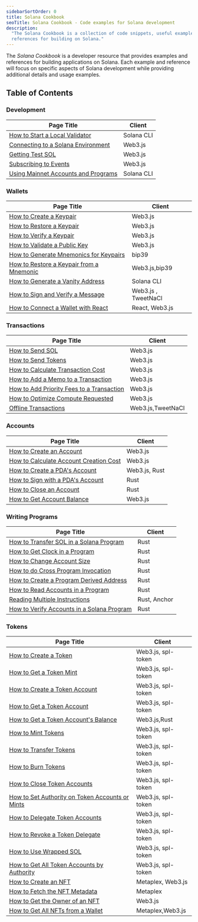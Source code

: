 ```yaml
---
sidebarSortOrder: 0
title: Solana Cookbook
seoTitle: Solana Cookbook - Code examples for Solana development
description:
  "The Solana Cookbook is a collection of code snippets, useful examples, and
  references for building on Solana."
---
```


The _Solana Cookbook_ is a developer resource that provides examples and
references for building applications on Solana. Each example and reference will
focus on specific aspects of Solana development while providing additional
details and usage examples.

## Table of Contents

### Development

| Page Title                                                                                           | Client     |
| ---------------------------------------------------------------------------------------------------- | ---------- |
| [How to Start a Local Validator](/content/cookbook/development/start-local-validator)                | Solana CLI |
| [Connecting to a Solana Environment](/content/cookbook/development/connect-environment)              | Web3.js    |
| [Getting Test SOL](/content/cookbook/development/test-sol)                                           | Web3.js    |
| [Subscribing to Events](/content/cookbook/development/subscribing-events)                            | Web3.js    |
| [Using Mainnet Accounts and Programs](/content/cookbook/development/using-mainnet-accounts-programs) | Solana CLI |

### Wallets

| Page Title                                                                                  | Client              |
| ------------------------------------------------------------------------------------------- | ------------------- |
| [How to Create a Keypair](/content/cookbook/wallets/create-keypair)                         | Web3.js             |
| [How to Restore a Keypair](/content/cookbook/wallets/restore-keypair)                       | Web3.js             |
| [How to Verify a Keypair](/content/cookbook/wallets/verify-keypair)                         | Web3.js             |
| [How to Validate a Public Key](/content/cookbook/wallets/check-publickey)                   | Web3.js             |
| [How to Generate Mnemonics for Keypairs](/content/cookbook/wallets/generate-mnemonic)       | bip39               |
| [How to Restore a Keypair from a Mnemonic](/content/cookbook/wallets/restore-from-mnemonic) | Web3.js,bip39       |
| [How to Generate a Vanity Address](/content/cookbook/wallets/generate-vanity-address)       | Solana CLI          |
| [How to Sign and Verify a Message](/content/cookbook/wallets/sign-message)                  | Web3.js , TweetNaCl |
| [How to Connect a Wallet with React](/content/cookbook/wallets/connect-wallet-react)        | React, Web3.js      |

### Transactions

| Page Title                                                                                    | Client            |
| --------------------------------------------------------------------------------------------- | ----------------- |
| [How to Send SOL](/content/cookbook/transactions/send-sol)                                    | Web3.js           |
| [How to Send Tokens](/content/cookbook/transactions/send-tokens)                              | Web3.js           |
| [How to Calculate Transaction Cost](/content/cookbook/transactions/calculate-cost)            | Web3.js           |
| [How to Add a Memo to a Transaction](/content/cookbook/transactions/add-memo)                 | Web3.js           |
| [How to Add Priority Fees to a Transaction](/content/cookbook/transactions/add-priority-fees) | Web3.js           |
| [How to Optimize Compute Requested](/content/cookbook/transactions/optimize-compute)          | Web3.js           |
| [Offline Transactions](/content/cookbook/transactions/offline-transactions)                   | Web3.js,TweetNaCl |

### Accounts

| Page Title                                                                          | Client        |
| ----------------------------------------------------------------------------------- | ------------- |
| [How to Create an Account](/content/cookbook/accounts/create-account)               | Web3.js       |
| [How to Calculate Account Creation Cost](/content/cookbook/accounts/calculate-rent) | Web3.js       |
| [How to Create a PDA's Account](/content/cookbook/accounts/create-pda-account)      | Web3.js, Rust |
| [How to Sign with a PDA's Account](/content/cookbook/accounts/sign-with-pda)        | Rust          |
| [How to Close an Account](/content/cookbook/accounts/close-account)                 | Rust          |
| [How to Get Account Balance](/content/cookbook/accounts/get-account-balance)        | Web3.js       |

### Writing Programs

| Page Title                                                                                | Client       |
| ----------------------------------------------------------------------------------------- | ------------ |
| [How to Transfer SOL in a Solana Program](/content/cookbook/programs/transfer-sol)        | Rust         |
| [How to Get Clock in a Program](/content/cookbook/programs/clock)                         | Rust         |
| [How to Change Account Size](/content/cookbook/programs/change-account-size)              | Rust         |
| [How to do Cross Program Invocation](/content/cookbook/programs/cross-program-invocation) | Rust         |
| [How to Create a Program Derived Address](/content/cookbook/programs/create-pda)          | Rust         |
| [How to Read Accounts in a Program](/content/cookbook/programs/read-accounts)             | Rust         |
| [Reading Multiple Instructions](/content/cookbook/programs/read-multiple-instructions)    | Rust, Anchor |
| [How to Verify Accounts in a Solana Program](/content/cookbook/programs/verify-accounts)  | Rust         |

### Tokens

| Page Title                                                                                             | Client             |
| ------------------------------------------------------------------------------------------------------ | ------------------ |
| [How to Create a Token](/content/cookbook/tokens/create-mint-account)                                  | Web3.js, spl-token |
| [How to Get a Token Mint](/content/cookbook/tokens/get-token-mint)                                     | Web3.js, spl-token |
| [How to Create a Token Account](/content/cookbook/tokens/create-token-account)                         | Web3.js, spl-token |
| [How to Get a Token Account](/content/cookbook/tokens/get-token-account)                               | Web3.js, spl-token |
| [How to Get a Token Account's Balance](/content/cookbook/tokens/get-token-balance)                     | Web3.js,Rust       |
| [How to Mint Tokens](/content/cookbook/tokens/mint-tokens)                                             | Web3.js, spl-token |
| [How to Transfer Tokens](/content/cookbook/tokens/transfer-tokens)                                     | Web3.js, spl-token |
| [How to Burn Tokens](/content/cookbook/tokens/burn-tokens)                                             | Web3.js, spl-token |
| [How to Close Token Accounts](/content/cookbook/tokens/close-token-accounts)                           | Web3.js, spl-token |
| [How to Set Authority on Token Accounts or Mints](/content/cookbook/tokens/set-update-token-authority) | Web3.js, spl-token |
| [How to Delegate Token Accounts](/content/cookbook/tokens/approve-token-delegate)                      | Web3.js, spl-token |
| [How to Revoke a Token Delegate](/content/cookbook/tokens/revoke-token-delegate)                       | Web3.js, spl-token |
| [How to Use Wrapped SOL](/content/cookbook/tokens/manage-wrapped-sol)                                  | Web3.js, spl-token |
| [How to Get All Token Accounts by Authority](/content/cookbook/tokens/get-all-token-accounts)          | Web3.js, spl-token |
| [How to Create an NFT](/content/cookbook/tokens/create-nft)                                            | Metaplex, Web3.js  |
| [How to Fetch the NFT Metadata](/content/cookbook/tokens/fetch-nft-metadata)                           | Metaplex           |
| [How to Get the Owner of an NFT](/content/cookbook/tokens/get-nft-owner)                               | Web3.js            |
| [How to Get All NFTs from a Wallet](/content/cookbook/tokens/fetch-all-nfts)                           | Metaplex,Web3.js   |
